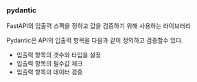 ### pydantic 
FastAPI의 입출력 스펙을 정하고 값을 검증하기 위해 사용하는 라이브러리

Pydantic은 API의 입출력 항목을 다음과 같이 정의하고 검증할수 있다.
- 입출력 항목의 갯수와 타입을 설정
- 입출력 항목의 필수값 체크
- 입출력 항목의 데이터 검증